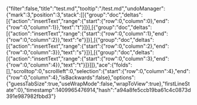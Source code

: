 {"filter":false,"title":"test.md","tooltip":"/test.md","undoManager":{"mark":3,"position":3,"stack":[[{"group":"doc","deltas":[{"action":"insertText","range":{"start":{"row":0,"column":0},"end":{"row":0,"column":1}},"text":"t"}]}],[{"group":"doc","deltas":[{"action":"insertText","range":{"start":{"row":0,"column":1},"end":{"row":0,"column":2}},"text":"e"}]}],[{"group":"doc","deltas":[{"action":"insertText","range":{"start":{"row":0,"column":2},"end":{"row":0,"column":3}},"text":"s"}]}],[{"group":"doc","deltas":[{"action":"insertText","range":{"start":{"row":0,"column":3},"end":{"row":0,"column":4}},"text":"t"}]}]]},"ace":{"folds":[],"scrolltop":0,"scrollleft":0,"selection":{"start":{"row":0,"column":4},"end":{"row":0,"column":4},"isBackwards":false},"options":{"guessTabSize":true,"useWrapMode":false,"wrapToView":true},"firstLineState":0},"timestamp":1409965476914,"hash":"a94a8fe5ccb19ba61c4c0873d391e987982fbbd3"}